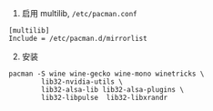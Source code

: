 1. 启用 multilib, `/etc/pacman.conf`
```
[multilib]
Include = /etc/pacman.d/mirrorlist
```

2. 安装
```
pacman -S wine wine-gecko wine-mono winetricks \
        lib32-nvidia-utils \
        lib32-alsa-lib lib32-alsa-plugins \
        lib32-libpulse  lib32-libxrandr

```
